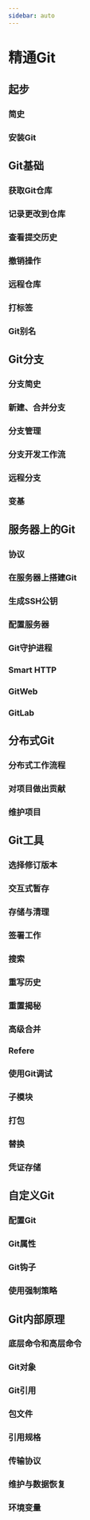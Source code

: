 ```yaml
---
sidebar: auto
---
```


# 精通Git

## 起步

### 简史

### 安装Git




## Git基础

### 获取Git仓库

### 记录更改到仓库

### 查看提交历史

### 撤销操作

### 远程仓库

### 打标签

### Git别名




## Git分支

### 分支简史

### 新建、合并分支

### 分支管理

### 分支开发工作流

### 远程分支

### 变基




## 服务器上的Git

### 协议

### 在服务器上搭建Git

### 生成SSH公钥

### 配置服务器

### Git守护进程

### Smart HTTP

### GitWeb

### GitLab





## 分布式Git

### 分布式工作流程

### 对项目做出贡献

### 维护项目




## Git工具

### 选择修订版本

### 交互式暂存

### 存储与清理

### 签署工作

### 搜索

### 重写历史

### 重置揭秘

### 高级合并

### Refere

### 使用Git调试

### 子模块

### 打包

### 替换

### 凭证存储





## 自定义Git

### 配置Git

### Git属性

### Git钩子

### 使用强制策略




## Git内部原理

### 底层命令和高层命令

### Git对象

### Git引用

### 包文件

### 引用规格

### 传输协议

### 维护与数据恢复

### 环境变量